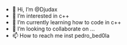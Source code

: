 - 👋 Hi, I’m @Djudax
- 👀 I’m interested in c++
- 🌱 I’m currently learning how to code in c++
- 💞️ I’m looking to collaborate on ...
- 📫 How to reach me inst pedro_bed0la


<!---
Djudax/Djudax is a ✨ special ✨ repository because its `README.md` (this file) appears on your GitHub profile.
You can click the Preview link to take a look at your changes.
--->
